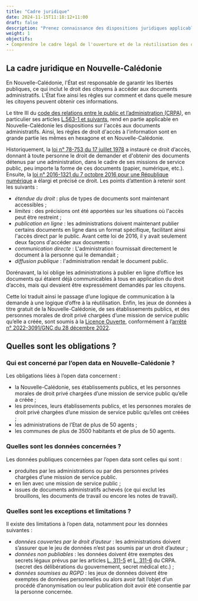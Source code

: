```yaml
---
title: "Cadre juridique"
date: 2024-11-15T11:18:12+11:00
draft: false
description: "Prenez connaissance des dispositions juridiques applicables en Nouvelle-Calédonie"
weight: 1
objectifs:
- Comprendre le cadre légal de l'ouverture et de la réutilisation des données publiques en Nouvelle-Calédonie.
---
```



## La cadre juridique en Nouvelle-Calédonie
En Nouvelle-Calédonie, l'État est responsable de garantir les libertés publiques, ce qui inclut le droit des citoyens à accéder aux documents administratifs. L'État fixe ainsi les règles sur comment et dans quelle mesure les citoyens peuvent obtenir ces informations.

Le titre III du [code des relations entre le public et l’administration (CRPA)](https://www.legifrance.gouv.fr/codes/texte_lc/LEGITEXT000031366350/2024-12-19), en particulier ses articles [L.563-1 et suivants](https://www.legifrance.gouv.fr/codes/section_lc/LEGITEXT000031366350/LEGISCTA000031368104/#LEGISCTA000031368104), rend en partie applicable en Nouvelle-Calédonie les dispositions sur l'accès aux documents administratifs. Ainsi, les règles de droit d'accès à l'information sont en grande partie les mêmes en hexagone et en Nouvelle-Calédonie. 

Historiquement, la [loi n° 78-753 du 17 juillet 1978](https://www.legifrance.gouv.fr/loda/id/JORFTEXT000000339241) a instauré ce droit d’accès, donnant à toute personne le droit de demander et d'obtenir des documents détenus par une administration, dans le cadre de ses missions de service public, peu importe la forme de ces documents (papier, numérique, etc.).
Ensuite, la [loi n° 2016-1321 du 7 octobre 2016 pour une République numérique](https://www.legifrance.gouv.fr/jorf/id/JORFTEXT000033202746) a élargi et précisé ce droit. Les points d’attention à retenir sont les suivants :
- *étendue du droit* : plus de types de documents sont maintenant accessibles ;
- *limites* : des précisions ont été apportées sur les situations où l'accès peut être restreint ;
- *publication en ligne* : les administrations doivent maintenant publier certains documents en ligne dans un format spécifique, facilitant ainsi l'accès direct par le public.
Avant cette loi de 2016, il y avait seulement deux façons d'accéder aux documents :
- *communication directe* : L'administration fournissait directement le document à la personne qui le demandait ;
- *diffusion publique* : l'administration rendait le document public. 

Dorénavant, la loi oblige les administrations à publier en ligne d’office les documents qui étaient déjà communicables à tous en application du droit d’accès, mais qui devaient être expressément demandés par les citoyens.

Cette loi traduit ainsi le passage d’une logique de communication à la demande à une logique d’offre à la réutilisation.
Enfin, les jeux de données à titre gratuit de la Nouvelle-Calédonie, de ses établissements publics, et des personnes morales de droit privé chargées d’une mission de service public qu’elle a créée, sont soumis à la [Licence Ouverte](https://www.etalab.gouv.fr/wp-content/uploads/2017/04/ETALAB-Licence-Ouverte-v2.0.pdf), conformément à l’[arrêté n° 2022-3091/GNC du 28 décembre 2022](https://juridoc.gouv.nc/juridoc/jdwebe.nsf/joncentry?openpage&ap=2023&page=66).

## Quelles sont les obligations ?

### Qui est concerné par l’open data en Nouvelle-Calédonie ?
Les obligations liées à l’open data concernent : 
- la Nouvelle-Calédonie, ses établissements publics, et les personnes morales de droit privé chargées d’une mission de service public qu’elle a créée ; 
- les provinces, leurs établissements publics, et les personnes morales de droit privé chargées d’une mission de service public qu’elles ont créées ; 
- les administrations de l’Etat de plus de 50 agents ; 
- les communes de plus de 3500 habitants et de plus de 50 agents. 

### Quelles sont les données concernées ? 
Les données publiques concernées par l’open data sont celles qui sont : 
- produites par les administrations ou par des personnes privées chargées d’une mission de service public. 
- en lien avec une mission de service public ; 
- issues de documents administratifs achevés (ce qui exclut les brouillons, les documents de travail ou encore les notes de travail).

### Quelles sont les exceptions et limitations ?
Il existe des limitations à l’open data, notamment pour les données suivantes : 
- *données couvertes par le droit d’auteur* : les administrations doivent s’assurer que le jeu de données n’est pas soumis par un droit d’auteur ; 
- *données non publiables* : les données doivent être exemptes des secrets légaux prévus par les articles [L. 311-5](https://www.legifrance.gouv.fr/codes/article_lc/LEGIARTI000033265181) et [L. 311-6](https://www.legifrance.gouv.fr/codes/article_lc/LEGIARTI000037269056) du CRPA. (secret des délibérations du gouvernement, secret médical etc.) ;
- *données soumises au RGPD* : les jeux de données doivent être exemptes de données personnelles ou alors avoir fait l’objet d’un procédé d’anonymisation ou leur publication doit avoir été consentie par la personne concernée. 


